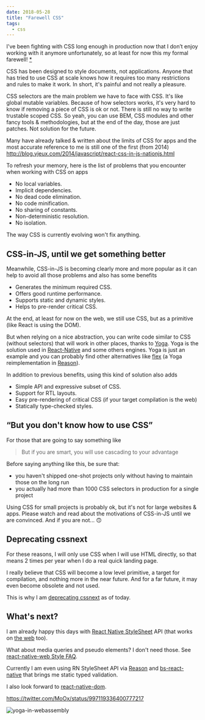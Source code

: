 ```yaml
---
date: 2018-05-28
title: "Farewell CSS"
tags:
  - css
---
```


I've been fighting with CSS long enough in production now that I don’t enjoy
working with it anymore unfortunately, so at least for now this my formal
farewell! [\*](#https://medium.com/@tjholowaychuk/farewell-node-js-4ba9e7f3e52b)

CSS has been designed to style documents, not applications. Anyone that has
tried to use CSS at scale knows how it requires too many restrictions and rules
to make it work. In short, it's painful and not really a pleasure.

CSS selectors are the main problem we have to face with CSS. It's like global
mutable variables. Because of how selectors works, it's very hard to know if
removing a piece of CSS is ok or not. There is still no way to write trustable
scoped CSS. So yeah, you can use BEM, CSS modules and other fancy tools &
methodologies, but at the end of the day, those are just patches. Not solution
for the future.

Many have already talked & written about the limits of CSS for apps and the most
accurate reference to me is still one of the first (from 2014)
http://blog.vjeux.com/2014/javascript/react-css-in-js-nationjs.html

To refresh your memory, here is the list of problems that you encounter when
working with CSS on apps

* No local variables.
* Implicit dependencies.
* No dead code elimination.
* No code minification.
* No sharing of constants.
* Non-deterministic resolution.
* No isolation.

The way CSS is currently evolving won't fix anything.

## CSS-in-JS, until we get something better

Meanwhile, CSS-in-JS is becoming clearly more and more popular as it can help to
avoid all those problems and also has some benefits

* Generates the minimum required CSS.
* Offers good runtime performance.
* Supports static and dynamic styles.
* Helps to pre-render critical CSS.

At the end, at least for now on the web, we still use CSS, but as a primitive
(like React is using the DOM).

But when relying on a nice abstraction, you can write code similar to CSS
(without selectors) that will work in other places, thanks to
[Yoga](http://yogalayout.com). Yoga is the solution used in
[React-Native](http://facebook.github.io/react-native/) and some others engines.
Yoga is just an example and you can probably find other alternatives like
[flex](https://github.com/jordwalke/flex) (a Yoga reimplementation in
[Reason](https://reasonml.github.io/)).

In addition to previous benefits, using this kind of solution also adds

* Simple API and expressive subset of CSS.
* Support for RTL layouts.
* Easy pre-rendering of critical CSS (if your target compilation is the web)
* Statically type-checked styles.

## “But you don't know how to use CSS”

For those that are going to say something like

> But if you are smart, you will use cascading to your advantage

Before saying anything like this, be sure that:

* you haven't shipped one-shot projects only without having to maintain those on
  the long run
* you actually had more than 1000 CSS selectors in production for a single
  project

Using CSS for small projects is probably ok, but it's not for large websites &
apps. Please watch and read about the motivations of CSS-in-JS until we are
convinced. And if you are not... 🙃

## Deprecating cssnext

For these reasons, I will only use CSS when I will use HTML directly, so that
means 2 times per year when I do a real quick landing page.

I really believe that CSS will become a low level primitive, a target for
compilation, and nothing more in the near future. And for a far future, it may
even become obsolete and not used.

This is why I am [deprecating cssnext](../deprecating-cssnext/) as of today.

## What's next?

I am already happy this days with
[React Native StyleSheet](http://facebook.github.io/react-native/docs/stylesheet.html)
API (that works on [the web](https://github.com/necolas/react-native-web) too).

What about media queries and pseudo elements? I don't need those. See
[react-native-web Style FAQ](https://github.com/necolas/react-native-web/blob/master/website/guides/style.md#faqs).

Currently I am even using RN StyleSheet API via
[Reason](https://reasonml.github.io/) and
[bs-react-native](https://github.com/reasonml-community/bs-react-native) that
brings me static typed validation.

I also look forward to
[react-native-dom](https://github.com/vincentriemer/react-native-dom).

https://twitter.com/MoOx/status/997119336400777217

![yoga-in-webassembly](/media/yoga-in-webassembly.jpg)
